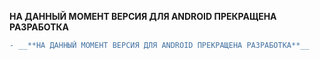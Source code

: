 __**НА ДАННЫЙ МОМЕНТ ВЕРСИЯ ДЛЯ ANDROID ПРЕКРАЩЕНА РАЗРАБОТКА**__

```diff
- __**НА ДАННЫЙ МОМЕНТ ВЕРСИЯ ДЛЯ ANDROID ПРЕКРАЩЕНА РАЗРАБОТКА**__
```